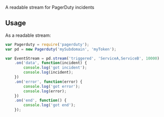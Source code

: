 A readable stream for PagerDuty incidents

## Usage

As a readable stream:

```javascript
var Pagerduty = require('pagerduty');
var pd = new Pagerduty('mySubdomain', 'myToken');

var EventStream = pd.stream('triggered', 'ServiceA,ServiceB', 10000)
    .on('data', function(incident) {
        console.log('got incident');
        console.log(incident);
    })
    .on('error', function(error) {
        console.log('got error');
        console.log(error);
    })
    .on('end', function() {
        console.log('got end');
    });
```


